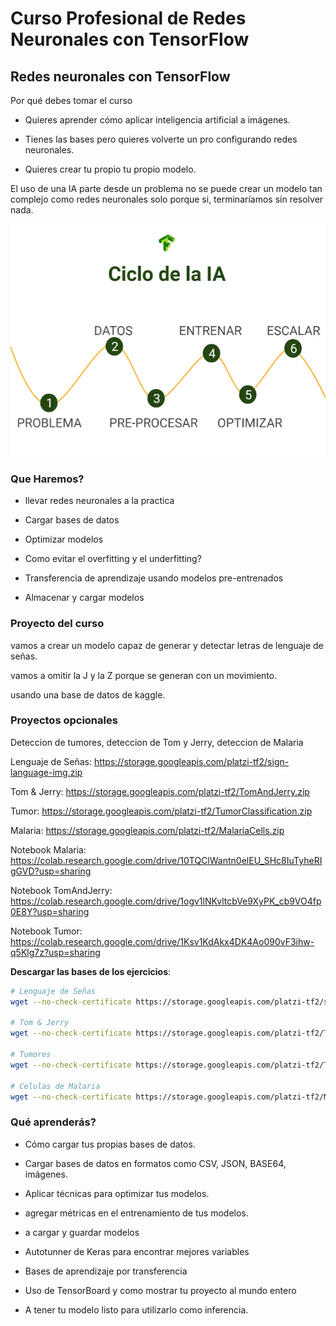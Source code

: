 # Curso Profesional de Redes Neuronales con TensorFlow

## Redes neuronales con TensorFlow

Por qué debes tomar el curso

- Quieres aprender cómo aplicar inteligencia artificial a imágenes.

- Tienes las bases pero quieres volverte un pro configurando redes neuronales.

- Quieres crear tu propio tu propio modelo.

El uso de una IA parte desde un problema no se puede crear un modelo tan complejo como redes neuronales solo porque si, terminaríamos  sin resolver nada.

![alt](./grafica.png)

### Que Haremos?

- llevar redes neuronales a la practica

- Cargar bases de datos

- Optimizar modelos

- Como evitar el overfitting y el underfitting?

- Transferencia de aprendizaje usando modelos pre-entrenados

- Almacenar y cargar modelos

### Proyecto del curso

vamos a crear un modelo capaz de generar y detectar letras de lenguaje de señas.

vamos a omitir la J y la Z porque se generan con un movimiento.

usando una base de datos de kaggle.

### Proyectos opcionales

Deteccion de tumores, deteccion de Tom y Jerry, deteccion de Malaria

Lenguaje de Señas:
https://storage.googleapis.com/platzi-tf2/sign-language-img.zip

Tom & Jerry:
https://storage.googleapis.com/platzi-tf2/TomAndJerry.zip

Tumor:
https://storage.googleapis.com/platzi-tf2/TumorClassification.zip

Malaria:
https://storage.googleapis.com/platzi-tf2/MalariaCells.zip

Notebook Malaria:
https://colab.research.google.com/drive/10TQClWantn0elEU_SHc8IuTyheRIgGVD?usp=sharing

Notebook TomAndJerry:
https://colab.research.google.com/drive/1ogv1lNKvltcbVe9XyPK_cb9VO4fp0E8Y?usp=sharing

Notebook Tumor:
https://colab.research.google.com/drive/1Ksv1KdAkx4DK4Ao090vF3ihw-q5Klg7z?usp=sharing

**Descargar las bases de los ejercicios**:

```bash
# Lenguaje de Señas
wget --no-check-certificate https://storage.googleapis.com/platzi-tf2/sign-language-img.zip -O sign-language-img.zip

# Tom & Jerry
wget --no-check-certificate https://storage.googleapis.com/platzi-tf2/TomAndJerry.zip -O TomAndJerry.zip

# Tumores
wget --no-check-certificate https://storage.googleapis.com/platzi-tf2/TumorClassification.zip -O TumorClassification.zip

# Celulas de Malaria
wget --no-check-certificate https://storage.googleapis.com/platzi-tf2/MalariaCells.zip -O MalariaCells.zip
```

### Qué aprenderás?

- Cómo cargar tus propias bases de datos.
- Cargar bases de datos en formatos como CSV, JSON, BASE64, imágenes.

- Aplicar técnicas para optimizar tus modelos.

- agregar métricas en el entrenamiento de tus modelos.

- a cargar y guardar modelos

- Autotunner de Keras para encontrar mejores variables

- Bases de aprendizaje por transferencia

- Uso de TensorBoard y como mostrar tu proyecto al mundo entero

- A tener tu modelo listo para utilizarlo como inferencia.
